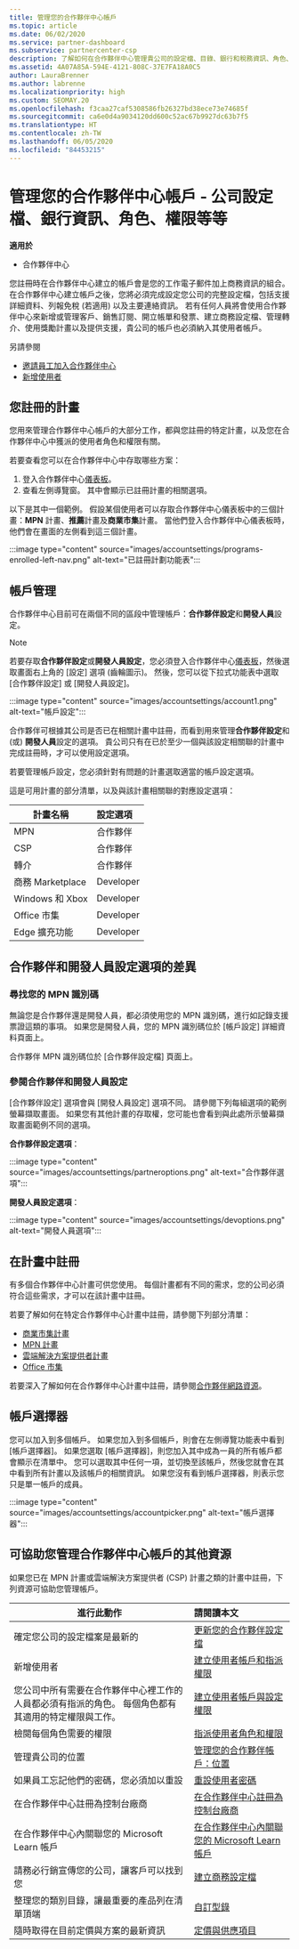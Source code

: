```yaml
---
title: 管理您的合作夥伴中心帳戶
ms.topic: article
ms.date: 06/02/2020
ms.service: partner-dashboard
ms.subservice: partnercenter-csp
description: 了解如何在合作夥伴中心管理貴公司的設定檔、目錄、銀行和稅務資訊、角色、權限等等。
ms.assetid: 4A07A85A-594E-4121-808C-37E7FA18A0C5
author: LauraBrenner
ms.author: labrenne
ms.localizationpriority: high
ms.custom: SEOMAY.20
ms.openlocfilehash: f3caa27caf5308586fb26327bd38ece73e74685f
ms.sourcegitcommit: ca6e0d4a9034120dd600c52ac67b9927dc63b7f5
ms.translationtype: HT
ms.contentlocale: zh-TW
ms.lasthandoff: 06/05/2020
ms.locfileid: "84453215"
---
```

# <a name="manage-your-partner-center-account---company-profiles-bank-information-roles-permissions--more"></a>管理您的合作夥伴中心帳戶 - 公司設定檔、銀行資訊、角色、權限等等

**適用於**

- 合作夥伴中心

您註冊時在合作夥伴中心建立的帳戶會是您的工作電子郵件加上商務資訊的組合。 在合作夥伴中心建立帳戶之後，您將必須完成設定您公司的完整設定檔，包括支援詳細資料、列報免稅 (若適用) 以及主要連絡資訊。 若有任何人員將會使用合作夥伴中心來新增或管理客戶、銷售訂閱、開立帳單和發票、建立商務設定檔、管理轉介、使用獎勵計畫以及提供支援，貴公司的帳戶也必須納入其使用者帳戶。

另請參閱 
- [邀請員工加入合作夥伴中心](guide-to-migration.md)
- [新增使用者](create-user-accounts-and-set-permissions.md)

## <a name="programs-in-which-you-are-enrolled"></a>您註冊的計畫

您用來管理合作夥伴中心帳戶的大部分工作，都與您註冊的特定計畫，以及您在合作夥伴中心中獲派的使用者角色和權限有關。

若要查看您可以在合作夥伴中心中存取哪些方案：

1. 登入合作夥伴中心[儀表板](https://partner.microsoft.com/dashboard)。
2. 查看左側導覽窗。 其中會顯示已註冊計畫的相關選項。

以下是其中一個範例。 假設某個使用者可以存取合作夥伴中心儀表板中的三個計畫：**MPN** 計畫、**推薦**計畫及**商業市集**計畫。 當他們登入合作夥伴中心儀表板時，他們會在畫面的左側看到這三個計畫。

:::image type="content" source="images/accountsettings/programs-enrolled-left-nav.png" alt-text="已註冊計劃功能表":::

## <a name="account-management"></a>帳戶管理

合作夥伴中心目前可在兩個不同的區段中管理帳戶：**合作夥伴設定**和**開發人員**設定。

>[!NOTE]
>若要存取**合作夥伴設定**或**開發人員設定**，您必須登入合作夥伴中心[儀表板](https://partner.microsoft.com/dashboard)，然後選取畫面右上角的 [設定] 選項 (齒輪圖示)。 然後，您可以從下拉式功能表中選取 [合作夥伴設定] 或 [開發人員設定]。

:::image type="content" source="images/accountsettings/account1.png" alt-text="帳戶設定":::

合作夥伴可根據其公司是否已在相關計畫中註冊，而看到用來管理**合作夥伴設定**和 (或) **開發人員**設定的選項。 貴公司只有在已於至少一個與該設定相關聯的計畫中完成註冊時，才可以使用設定選項。

若要管理帳戶設定，您必須針對有問題的計畫選取適當的帳戶設定選項。  

這是可用計畫的部分清單，以及與該計畫相關聯的對應設定選項：

|**計畫名稱**   |**設定選項** |
|---------------------|:-----------------------|
|MPN   |合作夥伴|
|CSP    |合作夥伴|
|轉介   |合作夥伴|
|商務 Marketplace|Developer|
|Windows 和 Xbox|Developer|
|Office 市集|Developer|
|Edge 擴充功能|Developer|

## <a name="the-differences-in-partner-and-developer-settings-options"></a>合作夥伴和開發人員設定選項的差異

### <a name="locate-your-mpn-id"></a>尋找您的 MPN 識別碼

無論您是合作夥伴還是開發人員，都必須使用您的 MPN 識別碼，進行如記錄支援票證這類的事項。 如果您是開發人員，您的 MPN 識別碼位於 [帳戶設定] 詳細資料頁面上。

合作夥伴 MPN 識別碼位於 [合作夥伴設定檔] 頁面上。

### <a name="see-partner-and-developer-settings"></a>參閱合作夥伴和開發人員設定

[合作夥伴設定] 選項會與 [開發人員設定] 選項不同。 請參閱下列每組選項的範例螢幕擷取畫面。 如果您有其他計畫的存取權，您可能也會看到與此處所示螢幕擷取畫面範例不同的選項。

**合作夥伴設定選項**：

:::image type="content" source="images/accountsettings/partneroptions.png" alt-text="合作夥伴選項":::

**開發人員設定選項**：

:::image type="content" source="images/accountsettings/devoptions.png" alt-text="開發人員選項":::

## <a name="enrolling-in-programs"></a>在計畫中註冊

有多個合作夥伴中心計畫可供您使用。 每個計畫都有不同的需求，您的公司必須符合這些需求，才可以在該計畫中註冊。

若要了解如何在特定合作夥伴中心計畫中註冊，請參閱下列部分清單：

- [商業市集計畫](https://docs.microsoft.com/azure/marketplace/partner-center-portal/create-account)
- [MPN 計畫](https://support.microsoft.com/help/4500026/enroll-and-subscribe-to-your-microsoft-partner-network-membership-in-p?tpqid=100-000012)
- [雲端解決方案提供者計畫](https://docs.microsoft.com/partner-center/enrolling-in-the-csp-program)
- [Office 市集](https://partner.microsoft.com/dashboard/account/v3/enrollment/introduction/office)

若要深入了解如何在合作夥伴中心計畫中註冊，請參閱[合作夥伴網路資源](https://partner.microsoft.com/)。

## <a name="the-account-picker"></a>帳戶選擇器

您可以加入到多個帳戶。 如果您加入到多個帳戶，則會在左側導覽功能表中看到 [帳戶選擇器]。 如果您選取 [帳戶選擇器]，則您加入其中成為一員的所有帳戶都會顯示在清單中。 您可以選取其中任何一項，並切換至該帳戶，然後您就會在其中看到所有計畫以及該帳戶的相關資訊。 如果您沒有看到帳戶選擇器，則表示您只是單一帳戶的成員。

:::image type="content" source="images/accountsettings/accountpicker.png" alt-text="帳戶選擇器":::

## <a name="other-resources-to-help-you-manage-your-partner-center-account"></a>可協助您管理合作夥伴中心帳戶的其他資源

如果您已在 MPN 計畫或雲端解決方案提供者 (CSP) 計畫之類的計畫中註冊，下列資源可協助您管理帳戶。

|**進行此動作**   |**請閱讀本文**   |
|-----------------------|:-----------------------|
|確定您公司的設定檔案是最新的   |[更新您的合作夥伴設定檔](update-your-partner-profile.md)|
|新增使用者|[建立使用者帳戶和指派權限](create-user-accounts-and-set-permissions.md)|
|您公司中所有需要在合作夥伴中心裡工作的人員都必須有指派的角色。 每個角色都有其適用的特定權限與工作。|[建立使用者帳戶與設定權限](create-user-accounts-and-set-permissions.md)|
|檢閱每個角色需要的權限|[指派使用者角色和權限](permissions-overview.md)
|管理貴公司的位置|[管理您的合作夥伴帳戶：位置](manage-locations.md)
|如果員工忘記他們的密碼，您必須加以重設  |[重設使用者密碼](reset-a-user-password.md)|
|在合作夥伴中心註冊為控制台廠商|[在合作夥伴中心註冊為控制台廠商](enroll-as-cpv.md)|
|在合作夥伴中心內關聯您的 Microsoft Learn 帳戶|[在合作夥伴中心內關聯您的 Microsoft Learn 帳戶](ms-learn-associate.md)|
|請務必行銷宣傳您的公司，讓客戶可以找到您   |[建立商務設定檔](create-a-marketing-profile.md)|
|整理您的類別目錄，讓最重要的產品列在清單頂端   |[自訂型錄](customize-the-catalog.md)|
|隨時取得在目前定價與方案的最新資訊   |[定價與供應項目](pricing-and-offers.md)|